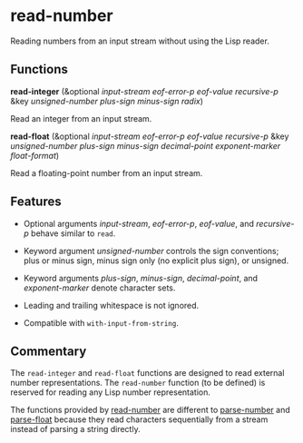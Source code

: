 # read-number

Reading numbers from an input stream without using the Lisp reader.


## Functions


**read-integer** (&optional _input-stream_ _eof-error-p_ _eof-value_ _recursive-p_ &key _unsigned-number_ _plus-sign_ _minus-sign_ _radix_)

Read an integer from an input stream.


**read-float** (&optional _input-stream_ _eof-error-p_ _eof-value_ _recursive-p_ &key _unsigned-number_ _plus-sign_ _minus-sign_ _decimal-point_ _exponent-marker_ _float-format_)

Read a floating-point number from an input stream.


## Features

* Optional arguments _input-stream_, _eof-error-p_, _eof-value_, and
  _recursive-p_ behave similar to `read`.

* Keyword argument _unsigned-number_ controls the sign conventions;
  plus or minus sign, minus sign only (no explicit plus sign), or
  unsigned.

* Keyword arguments _plus-sign_, _minus-sign_, _decimal-point_, and
  _exponent-marker_ denote character sets.

* Leading and trailing whitespace is not ignored.

* Compatible with `with-input-from-string`.


## Commentary

The `read-integer` and `read-float` functions are designed to read
external number representations.  The `read-number` function (to be
defined) is reserved for reading any Lisp number representation.

The functions provided by [read-number][] are different to
[parse-number][] and [parse-float][] because they read characters
sequentially from a stream instead of parsing a string directly.


[read-number]: https://github.com/ralph-schleicher/read-number
[parse-number]: https://github.com/sharplispers/parse-number
[parse-float]: https://github.com/soemraws/parse-float
